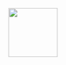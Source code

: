 
<div id="header" align="center">
  <img src="https://seeklogo.com/images/P/python-logo-A32636CAA3-seeklogo.com.png" width="100"/>
</div>
